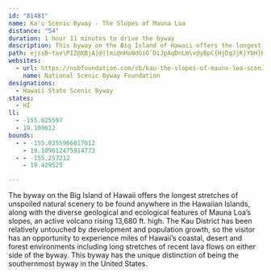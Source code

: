 ```yaml
---
id: "81481"
name: Ka'u Scenic Byway - The Slopes of Mauna Loa
distance: "54"
duration: 1 hour 11 minutes to drive the byway
description: This byway on the Big Island of Hawaii offers the longest stretches of unspoiled natural scenery to be found anywhere in the Hawaiian Islands, along with the diverse geological and ecological features of Mauna Loa’s slopes, an active volcano rising 13,680 ft. high.
path: ejssB~tav\PIZ@XBjA|@|[mi@nHoNdGiO`DiJpAqDnLm\v@yBpC{HjDqJjK}YbH}RrFsOxGyQtFeO`H_SLc@rAiFjC_LdHyZzA}FtFgVhHcZ~GsYvGeY`@aBrIm]pF_T`O_m@d@a@LOJWH]DOBKBc@Kq@nDuNdd@siBrIc]bBaHBMLg@DKtDiOlC{KvB_Jb@yB`@kBd@kCRmANgA^eCZyBXaCRsBL}ALqA`@_HNwCNuErBgt@JsDpDyqABaAAq@Am@AOi@POHYVoAdAi@\[L??_@Je@NWL{AhA[R[Lq@RiD~@a@FcCbAy@R_Bf@WJ]@g@JY@K?J?XAf@K\AVK~Ag@x@SbCcAxGiB~LmHaA}DyH}M{@oCeBmNpDwON{SsB_m@\yO{Fi`@aEmPq@uKv@uIQiE|@eHnIiJxBiLU_CkH{Je@uCjAwLM{CqGwPyH}IaDcNqEgE}AcDyFuA{AkCXkK`FmCRmAoFyODsAlFiDxLcUdSyc@lF}Iz@mIBqy@aBsOuD}YkFsUoI{a@cF}MyO}P{KwMwKoRiD}JuCmDeRcN}JsDgLcCkNwG_ImA_HoIwNeLotAi~@_gCqsAoqA_r@geDieBgO_KkEeEmrC{qC_CmBkLaGsd@iNgqAea@ii@{PcI_CgIuDkU_MeEoDyh@uk@yHgF{c@yOqbD{fAwSgH_GiCaLiH}M_LaLkHcVmKms@aXiXqKwO{GcWsLib@}Sqr@c_@cgBo_Am^yS_a@kWoSkN{`@kZ{X}Tgf@oc@qOyOuo@gr@uSoWsI}JqIoFsL}LeVkOaGsFwMyQyUwUkFyEqLyHyDcD{I{KgJyFmDsEiRe\gMsN}IyIqCmEcIaJaFyL}BcJiHmMyNs`@ktAirDce@a`A_BmGA_I~SunA~AkFbHwIrNeI|@~Bd@rHAzACh@K`@[z@O\_@fACHa@Q_@pA
websites:
  - url: https://nsbfoundation.com/sb/kau-the-slopes-of-mauna-loa-scenic-byway/
    name: National Scenic Byway Foundation
designations:
  - Hawaii State Scenic Byway
states:
  - HI
ll:
  - -155.825597
  - 19.109612
bounds:
  - - -155.8255966817612
    - 19.109612475914773
  - - -155.257212
    - 19.429525

---
```


The byway on the Big Island of Hawaii offers the longest stretches of unspoiled natural scenery to be found anywhere in the Hawaiian Islands, along with the diverse geological and ecological features of Mauna Loa’s slopes, an active volcano rising 13,680 ft. high. The Kau District has been relatively untouched by development and population growth, so the visitor has an opportunity to experience miles of Hawaii’s coastal, desert and forest environments including long stretches of recent lava flows on either side of the byway. This byway has the unique distinction of being the southernmost byway in the United States.

